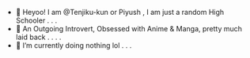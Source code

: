 - 👋 Heyoo! I am @Tenjiku-kun or Piyush , I am just a random High Schooler . . .
- 👀 An Outgoing Introvert, Obsessed with Anime & Manga, pretty much laid back . . . .
- 🌱 I’m currently doing nothing lol . . .

<!---
Anonymous6374/Anonymous6374 is a ✨ special ✨ repository because its `README.md` (this file) appears on your GitHub profile.
You can click the Preview link to take a look at your changes.
--->
